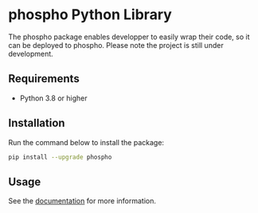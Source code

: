 # phospho Python Library

The phospho package enables developper to easily wrap their code, so it can be deployed to phospho. Please note the project is still under development.

## Requirements

- Python 3.8 or higher

## Installation
Run the command below to install the package:

```bash
pip install --upgrade phospho
```

## Usage

See the [documentation](https://docs.phospho.app/) for more information.